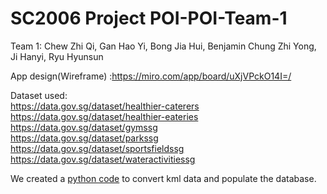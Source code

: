 # SC2006 Project POI-POI-Team-1

Team 1: Chew Zhi Qi, Gan Hao Yi, Bong Jia Hui, Benjamin Chung Zhi Yong, Ji Hanyi, Ryu Hyunsun  

App design(Wireframe) :https://miro.com/app/board/uXjVPckO14I=/

Dataset used: </br>
https://data.gov.sg/dataset/healthier-caterers </br>
https://data.gov.sg/dataset/healthier-eateries </br>
https://data.gov.sg/dataset/gymssg </br>
https://data.gov.sg/dataset/parkssg </br>
https://data.gov.sg/dataset/sportsfieldssg </br>
https://data.gov.sg/dataset/wateractivitiessg </br>

We created a [python code](https://github.com/AnthonyChew/POI-POI-Team-1/blob/main/dataGovTofireBase/Firebaseautomation.ipynb) to convert kml data and populate the database.
